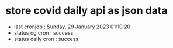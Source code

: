 # store covid daily api as json data

- last cronjob : Sunday, 29 January 2023 01:10:20
- status og cron : success
- status daily cron : success
      
      